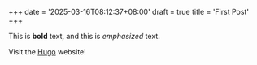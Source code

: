 +++
date = '2025-03-16T08:12:37+08:00'
draft = true
title = 'First Post'
+++


This is **bold** text, and this is *emphasized* text.

Visit the [Hugo](https://gohugo.io) website!